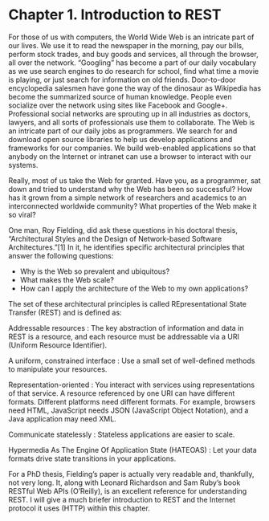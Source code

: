 # Chapter 1. Introduction to REST

For those of us with computers, the World Wide Web is an intricate part of our lives. We use it to read the newspaper in the morning, pay our bills, perform stock trades, and buy goods and services, all through the browser, all over the network. “Googling” has become a part of our daily vocabulary as we use search engines to do research for school, find what time a movie is playing, or just search for information on old friends. Door-to-door encyclopedia salesmen have gone the way of the dinosaur as Wikipedia has become the summarized source of human knowledge. People even socialize over the network using sites like Facebook and Google+. Professional social networks are sprouting up in all industries as doctors, lawyers, and all sorts of professionals use them to collaborate. The Web is an intricate part of our daily jobs as programmers. We search for and download open source libraries to help us develop applications and frameworks for our companies. We build web-enabled applications so that anybody on the Internet or intranet can use a browser to interact with our systems.


Really, most of us take the Web for granted. Have you, as a programmer, sat down and tried to understand why the Web has been so successful? How has it grown from a simple network of researchers and academics to an interconnected worldwide community? What properties of the Web make it so viral?

One man, Roy Fielding, did ask these questions in his doctoral thesis, “Architectural Styles and the Design of Network-based Software Architectures.”[1] In it, he identifies specific architectural principles that answer the following questions:

* Why is the Web so prevalent and ubiquitous? 
* What makes the Web scale? 
* How can I apply the architecture of the Web to my own applications?


The set of these architectural principles is called REpresentational State Transfer (REST) and is defined as:

Addressable resources : 
The key abstraction of information and data in REST is a resource, and each resource must be addressable via a URI (Uniform Resource Identifier).

A uniform, constrained interface : 
Use a small set of well-defined methods to manipulate your resources.

Representation-oriented : You interact with services using representations of that service. A resource referenced by one URI can have different formats. Different platforms need different formats. For example, browsers need HTML, JavaScript needs JSON (JavaScript Object Notation), and a Java application may need XML.


Communicate statelessly : Stateless applications are easier to scale.

Hypermedia As The Engine Of Application State (HATEOAS) : Let your data formats drive state transitions in your applications.



For a PhD thesis, Fielding’s paper is actually very readable and, thankfully, not very long. It, along with Leonard Richardson and Sam Ruby’s book RESTful Web APIs (O’Reilly), is an excellent reference for understanding REST. I will give a much briefer introduction to REST and the Internet protocol it uses (HTTP) within this chapter.